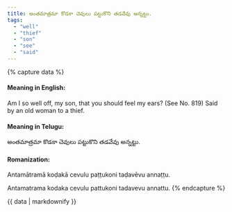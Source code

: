 ```yaml
---
title: అంతమాత్రమా కొడకా చెవులు పట్టుకొని తడవేవు అన్నట్టు.
tags:
  - "well"
  - "thief"
  - "son"
  - "see"
  - "said"
---
```


{% capture data %}
#### Meaning in English:
Am I so well off, my son, that you should feel my ears?
(See No. 819)
Said by an old woman to a thief.

#### Meaning in Telugu:
అంతమాత్రమా కొడకా చెవులు పట్టుకొని తడవేవు అన్నట్టు.

#### Romanization:
Antamātramā koḍakā cevulu paṭṭukoni taḍavēvu annaṭṭu.

Antamatrama kodaka cevulu pattukoni tadavevu annattu.
{% endcapture %}

{{ data | markdownify }}

